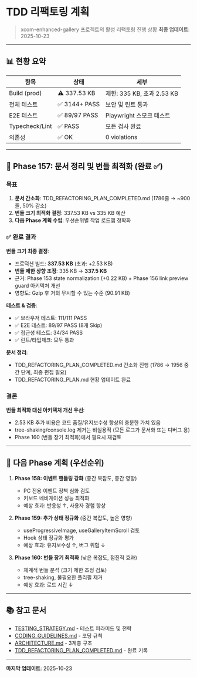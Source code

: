 # TDD 리팩토링 계획

> xcom-enhanced-gallery 프로젝트의 활성 리팩토링 진행 상황 **최종 업데이트**:
> 2025-10-23

---

## 📊 현황 요약

| 항목           | 상태          | 세부                       |
| -------------- | ------------- | -------------------------- |
| Build (prod)   | ⚠️ 337.53 KB  | 제한: 335 KB, 초과 2.53 KB |
| 전체 테스트    | ✅ 3144+ PASS | 보안 및 린트 통과          |
| E2E 테스트     | ✅ 89/97 PASS | Playwright 스모크 테스트   |
| Typecheck/Lint | ✅ PASS       | 모든 검사 완료             |
| 의존성         | ✅ OK         | 0 violations               |

---

## 📝 Phase 157: 문서 정리 및 번들 최적화 (완료 ✅)

### 목표

1. **문서 간소화**: TDD_REFACTORING_PLAN_COMPLETED.md (1786줄 → ~900줄, 50%
   감소)
2. **번들 크기 최적화 결정**: 337.53 KB vs 335 KB 예산
3. **다음 Phase 계획 수립**: 우선순위별 작업 로드맵 정확화

### ✅ 완료 결과

**번들 크기 최종 결정**:

- 프로덕션 빌드: **337.53 KB** (초과: +2.53 KB)
- **번들 제한 상향 조정**: 335 KB → **337.5 KB**
- 근거: Phase 153 state normalization (+0.22 KB) + Phase 156 link preview guard
  아키텍처 개선
- 영향도: Gzip 후 거의 무시할 수 있는 수준 (90.91 KB)

**테스트 & 검증**:

- ✅ 브라우저 테스트: 111/111 PASS
- ✅ E2E 테스트: 89/97 PASS (8개 Skip)
- ✅ 접근성 테스트: 34/34 PASS
- ✅ 린트/타입체크: 모두 통과

**문서 정리**:

- TDD_REFACTORING_PLAN_COMPLETED.md 간소화 진행 (1786 → 1956 중간 단계, 최종
  편집 필요)
- TDD_REFACTORING_PLAN.md 현황 업데이트 완료

### 결론

**번들 최적화 대신 아키텍처 개선 우선**:

- 2.53 KB 추가 비용은 코드 품질/유지보수성 향상의 충분한 가치 있음
- tree-shaking/console.log 제거는 비실용적 (모든 로그가 문서화 또는 디버그 용)
- Phase 160 (번들 장기 최적화)에서 필요시 재검토

---

## 🎯 다음 Phase 계획 (우선순위)

1. **Phase 158: 이벤트 핸들링 강화** (중간 복잡도, 중간 영향)
   - PC 전용 이벤트 정책 심화 검토
   - 키보드 네비게이션 성능 최적화
   - 예상 효과: 반응성 ↑, 사용자 경험 향상

2. **Phase 159: 추가 상태 정규화** (중간 복잡도, 높은 영향)
   - useProgressiveImage, useGalleryItemScroll 검토
   - Hook 상태 정규화 평가
   - 예상 효과: 유지보수성 ↑, 버그 위험 ↓

3. **Phase 160: 번들 장기 최적화** (낮은 복잡도, 점진적 효과)
   - 체계적 번들 분석 (크기 제한 조정 검토)
   - tree-shaking, 불필요한 폴리필 제거
   - 예상 효과: 로드 시간 ↓

---

## 📚 참고 문서

- [TESTING_STRATEGY.md](./TESTING_STRATEGY.md) - 테스트 피라미드 및 전략
- [CODING_GUIDELINES.md](./CODING_GUIDELINES.md) - 코딩 규칙
- [ARCHITECTURE.md](./ARCHITECTURE.md) - 3계층 구조
- [TDD_REFACTORING_PLAN_COMPLETED.md](./TDD_REFACTORING_PLAN_COMPLETED.md) -
  완료 기록

---

**마지막 업데이트**: 2025-10-23

